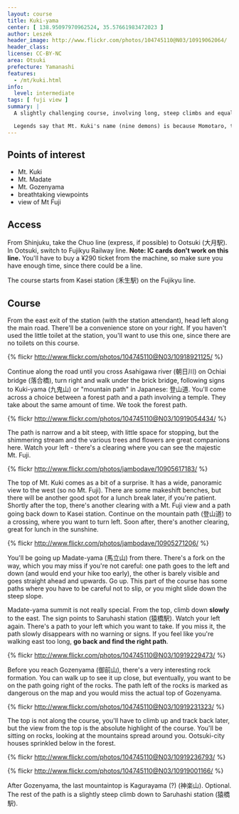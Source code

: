 ```yaml
---
layout: course
title: Kuki-yama
center: [ 138.95097970962524, 35.57661983472023 ]
author: Leszek
header_image: http://www.flickr.com/photos/104745110@N03/10919062064/
header_class: 
license: CC-BY-NC
area: Otsuki
prefecture: Yamanashi
features:
  - /mt/kuki.html
info:
  level: intermediate
tags: [ fuji view ]
summary: |
  A slightly challenging course, involving long, steep climbs and equally steep descend. Not for beginners, although frequented by older people. Best when the skies are clear, so you can see Mt Fuji from several viewpoints. About 5 hours walking time. 

  Legends say that Mt. Kuki's name (nine demons) is because Momotaro, the boy born from a peach, fought the devil on top of the mountain. 
---
```


## Points of interest

 - Mt. Kuki
 - Mt. Madate
 - Mt. Gozenyama
 - breathtaking viewpoints
 - view of Mt Fuji

## Access

From Shinjuku, take the Chuo line (express, if possible) to Ootsuki (大月駅). In Ootsuki, switch to Fujikyu Railway line. **Note: IC cards don't work on this line.** You'll have to buy a ¥290 ticket from the machine, so make sure you have enough time, since there could be a line.

The course starts from Kasei station (禾生駅) on the Fujikyu line.

## Course

From the east exit of the station (with the station attendant), head left along the main road. There'll be a convenience store on your right. If you haven't used the little toilet at the station, you'll want to use this one, since there are no toilets on this course.

{% flickr http://www.flickr.com/photos/104745110@N03/10918921125/ %}

Continue along the road until you cross Asahigawa river (朝日川) on Ochiai bridge (落合橋), turn right and walk under the brick bridge, following signs to Kuki-yama (九鬼山) or "mountain path" in Japanese: 登山道. You'll come across a choice between a forest path and a path involving a temple. They take about the same amount of time. We took the forest path. 

{% flickr http://www.flickr.com/photos/104745110@N03/10919054434/ %}

The path is narrow and a bit steep, with little space for stopping, but the shimmering stream and the various trees and flowers are great companions here. Watch your left - there's a clearing where you can see the majestic Mt. Fuji. 

{% flickr http://www.flickr.com/photos/jambodave/10905617183/ %}

The top of Mt. Kuki comes as a bit of a surprise. It has a wide, panoramic view to the west (so no Mt. Fuji). There are some makeshift benches, but there will be another good spot for a lunch break later, if you're patient. Shortly after the top, there's another clearing with a Mt. Fuji view and a path going back down to Kasei station. Continue on the mountain path (登山道) to a crossing, where you want to turn left. Soon after, there's another clearing, great for lunch in the sunshine. 

{% flickr http://www.flickr.com/photos/jambodave/10905271206/ %}

You'll be going up Madate-yama (馬立山) from there. There's a fork on the way, which you may miss if you're not careful: one path goes to the left and down (and would end your hike too early), the other is barely visible and goes straight ahead and upwards. Go up. This part of the course has some paths where you have to be careful not to slip, or you might slide down the steep slope. 

Madate-yama summit is not really special. From the top, climb down **slowly** to the east. The sign points to Saruhashi station (猿橋駅). Watch your left again. There's a path to your left which you want to take. If you miss it, the path slowly disappears with no warning or signs. If you feel like you're walking east too long, **go back and find the right path**. 

{% flickr http://www.flickr.com/photos/104745110@N03/10919229473/ %}

Before you reach Gozenyama (御前山), there's a very interesting rock formation. You can walk up to see it up close, but eventually, you want to be on the path going right of the rocks. The path left of the rocks is marked as dangerous on the map and you would miss the actual top of Gozenyama.

{% flickr http://www.flickr.com/photos/104745110@N03/10919231323/ %}

The top is not along the course, you'll have to climb up and track back later, but the view from the top is the absolute highlight of the course. You'll be sitting on rocks, looking at the mountains spread around you. Ootsuki-city houses sprinkled below in the forest.

{% flickr http://www.flickr.com/photos/104745110@N03/10919236793/ %}

{% flickr http://www.flickr.com/photos/104745110@N03/10919001166/ %}

After Gozenyama, the last mountaintop is Kagurayama (?) (神楽山). Optional. The rest of the path is a slightly steep climb down to Saruhashi station (猿橋駅). 
